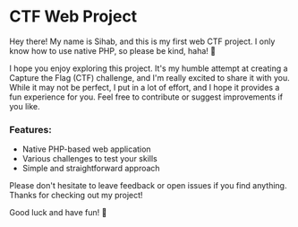 # CTF Web Project

Hey there! My name is Sihab, and this is my first web CTF project. I only know how to use native PHP, so please be kind, haha! 🤣

I hope you enjoy exploring this project. It's my humble attempt at creating a Capture the Flag (CTF) challenge, and I'm really excited to share it with you. While it may not be perfect, I put in a lot of effort, and I hope it provides a fun experience for you. Feel free to contribute or suggest improvements if you like.

### Features:
- Native PHP-based web application
- Various challenges to test your skills
- Simple and straightforward approach

Please don't hesitate to leave feedback or open issues if you find anything. Thanks for checking out my project!

Good luck and have fun! 🎉

